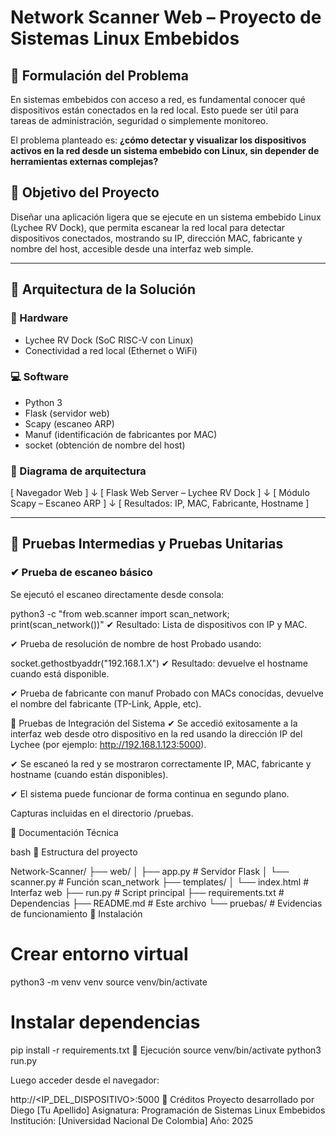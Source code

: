 # Network Scanner Web – Proyecto de Sistemas Linux Embebidos

## 📌 Formulación del Problema

En sistemas embebidos con acceso a red, es fundamental conocer qué dispositivos están conectados en la red local. Esto puede ser útil para tareas de administración, seguridad o simplemente monitoreo.

El problema planteado es: **¿cómo detectar y visualizar los dispositivos activos en la red desde un sistema embebido con Linux, sin depender de herramientas externas complejas?**

## 🎯 Objetivo del Proyecto

Diseñar una aplicación ligera que se ejecute en un sistema embebido Linux (Lychee RV Dock), que permita escanear la red local para detectar dispositivos conectados, mostrando su IP, dirección MAC, fabricante y nombre del host, accesible desde una interfaz web simple.

---

## 🧱 Arquitectura de la Solución

### 🔧 Hardware

- Lychee RV Dock (SoC RISC-V con Linux)
- Conectividad a red local (Ethernet o WiFi)

### 💻 Software

- Python 3
- Flask (servidor web)
- Scapy (escaneo ARP)
- Manuf (identificación de fabricantes por MAC)
- socket (obtención de nombre del host)

### 🔄 Diagrama de arquitectura

[ Navegador Web ]
↓
[ Flask Web Server – Lychee RV Dock ]
↓
[ Módulo Scapy – Escaneo ARP ]
↓
[ Resultados: IP, MAC, Fabricante, Hostname ]



---

## 🧪 Pruebas Intermedias y Pruebas Unitarias

### ✔ Prueba de escaneo básico

Se ejecutó el escaneo directamente desde consola:


python3 -c "from web.scanner import scan_network; print(scan_network())"
✔ Resultado: Lista de dispositivos con IP y MAC.

✔ Prueba de resolución de nombre de host
Probado usando:


socket.gethostbyaddr("192.168.1.X")
✔ Resultado: devuelve el hostname cuando está disponible.

✔ Prueba de fabricante con manuf
Probado con MACs conocidas, devuelve el nombre del fabricante (TP-Link, Apple, etc).

🔗 Pruebas de Integración del Sistema
✔ Se accedió exitosamente a la interfaz web desde otro dispositivo en la red usando la dirección IP del Lychee (por ejemplo: http://192.168.1.123:5000).

✔ Se escaneó la red y se mostraron correctamente IP, MAC, fabricante y hostname (cuando están disponibles).

✔ El sistema puede funcionar de forma continua en segundo plano.

Capturas incluidas en el directorio /pruebas.

🧾 Documentación Técnica

bash
📂 Estructura del proyecto

Network-Scanner/
├── web/
│   ├── app.py         # Servidor Flask
│   └── scanner.py     # Función scan_network
├── templates/
│   └── index.html     # Interfaz web
├── run.py             # Script principal
├── requirements.txt   # Dependencias
├── README.md          # Este archivo
└── pruebas/           # Evidencias de funcionamiento
📌 Instalación

# Crear entorno virtual
python3 -m venv venv
source venv/bin/activate

# Instalar dependencias
pip install -r requirements.txt
🚀 Ejecución
source venv/bin/activate
python3 run.py

Luego acceder desde el navegador:

http://<IP_DEL_DISPOSITIVO>:5000
📖 Créditos
Proyecto desarrollado por Diego [Tu Apellido]
Asignatura: Programación de Sistemas Linux Embebidos
Institución: [Universidad Nacional De Colombia]
Año: 2025
